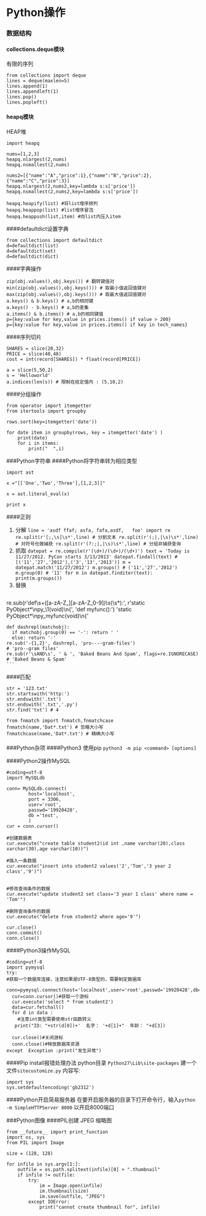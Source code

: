 Python操作
===

### 数据结构

#### collections.deque模块
有限的序列
```
from collections import deque
lines = deque(maxlen=5)
lines.append(1)
lines.appendleft(1)
lines.pop()
lines.popleft()
```

#### heapq模块
HEAP堆
```
import heapq

nums=[1,2,3]
heapq.nlargest(2,nums)
heapq.nsmallest(2,nums)

nums2=[{"name":"A","price":1},{"name":"B","price":2},{"name":"C","price":3}]
heapq.nlargest(2,nums2,key=lambda s:s['price'])
heapq.nsmallest(2,nums2,key=lambda s:s['price'])

heapq.heapify(list) #将list增序排列
heapq.heappop(list) #list增序冒泡
heapq.heappush(list,item) #向list内压入item
```
####defaultdict设置字典
```
from collections import defaultdict
d=defaultdict(list)
d=defaultdict(set)
d=defaultdict(dict)
```
####字典操作
```
zip(obj.values(),obj.keys()) # 翻转键值对
min(zip(obj.values(),obj.keys())) # 取最小值返回值键对
max(zip(obj.values(),obj.keys())) # 取最大值返回值键对
a.keys() & b.keys() # a,b的相同键
a.keys() - b.keys() # a,b的差集
a.items() & b.items() # a,b的相同键值
p={key:value for key,value in prices.items() if value > 200}
p={key:value for key,value in prices.items() if key in tech_names}
```
####序列切片
```
SHARES = slice(20,32)
PRICE = slice(40,48)
cost = int(record[SHARES]) * float(record[PRICE])

a = slice(5,50,2)
s = 'Helloworld'
a.indices(len(s)) # 限制在给定值内 : (5,10,2)
```

####分组操作
```
from operator import itemgetter
from itertools import groupby

rows.sort(key=itemgetter('date'))

for date item in groupby(rows, key = itemgetter('date') )
	print(date)
	for i in items:
		print("  ",i)
```
###Python字符串
####Python将字符串转为相应类型

	import ast

	x ="[['One','Two','Three'],[1,2,3]]"

	x = ast.literal_eval(x)

	print x

####正则

1. 分解
		```
		line = 'asdf ffaf; asfa, fafa,asdf,   foo'
		import re
		re.split(r'[;,\s]\s*',line) # 分割文本
		re.split(r'(;|,|\s)\s*',line) # 对符号也做捕获
		re.split(r'(?:;|,|\s)\s*',line) # 分组非捕获查询
		```
1. 抓取
		```
		datepat = re.compile(r'(\d+)/(\d+)/(\d+)')
		text = 'Today is 11/27/2012. PyCon starts 3/13/2013'
		datepat.findall(text) # [('11','27','2012'),('3','13','2013')]
		m = datepat.match('11/27/2012')
		m.groups() # ('11','27','2012')
		m.group(0) # '11'
		for m in datepat.finditer(text):
				print(m.groups())
		```
1. 替换
	```
re.sub(r'def\s+([a-zA-Z_][a-zA-Z_0-9]*)\s*\(\s*\):',
        r'static PyObject*\npy_\1(void)\n{',
        'def myfunc():')
'static PyObject*\npy_myfunc(void)\n{'

	def dashrepl(matchobj):
	  if matchobj.group(0) == '-': return ' '
	  else: return '-'
	re.sub('-{1,2}', dashrepl, 'pro----gram-files')
	# 'pro--gram files'
	re.sub(r'\sAND\s', ' & ', 'Baked Beans And Spam', flags=re.IGNORECASE)
	# 'Baked Beans & Spam'
	```

####匹配
```
str = '123.txt'
str.startswith('http:')
str.endswith('.txt')
str.endswith('.txt','.py')
str.find('txt') # 4

from fnmatch import fnmatch,fnmatchcase
fnmatch(name,'Dat*.txt') # 忽略大小写
fnmatchcase(name,'Dat*.txt') # 精确大小写
```

####

###Python杂项
####Python3 使用pip
`python3 -m pip <command> [options]`

####Python2操作MySQL

	#coding=utf-8
	import MySQLdb

	conn= MySQLdb.connect(
	        host='localhost',
	        port = 3306,
	        user='root',
	        passwd='19920428',
	        db ='test',
	        )
	cur = conn.cursor()

	#创建数据表
	cur.execute("create table student2(id int ,name varchar(20),class varchar(30),age varchar(10))")

	#插入一条数据
	cur.execute("insert into student2 values('2','Tom','3 year 2 class','9')")


	#修改查询条件的数据
	cur.execute("update student2 set class='3 year 1 class' where name = 'Tom'")

	#删除查询条件的数据
	cur.execute("delete from student2 where age='9'")

	cur.close()
	conn.commit()
	conn.close()

####Python3操作MySQL

	#coding=utf-8
	import pymysql
	try:
	#获取一个数据库连接，注意如果是UTF-8类型的，需要制定数据库
	  conn=pymysql.connect(host='localhost',user='root',passwd='19920428',db='test',port=3306)
	  cur=conn.cursor()#获取一个游标
	  cur.execute('select * from student2')
	  data=cur.fetchall()
	  for d in data :
	    #注意int类型需要使用str函数转义
	   print("ID: "+str(d[0])+'  名字： '+d[1]+"  年龄： "+d[3])

	  cur.close()#关闭游标
	  conn.close()#释放数据库资源
	except  Exception :print("发生异常")

####Pip install报错处理办法
python目录 `Python27\Lib\site-packages` 建一个文件`sitecustomize.py`
内容写:

	import sys
	sys.setdefaultencoding('gb2312')

####Python开启简易服务器
在要开启服务器的目录下打开命令行，输入`python -m SimpleHTTPServer 8000` 以开启8000端口

###Python图像
####PIL创建 JPEG 缩略图
```
from __future__ import print_function
import os, sys
from PIL import Image

size = (128, 128)

for infile in sys.argv[1:]:
    outfile = os.path.splitext(infile)[0] + ".thumbnail"
    if infile != outfile:
        try:
            im = Image.open(infile)
            im.thumbnail(size)
            im.save(outfile, "JPEG")
        except IOError:
            print("cannot create thumbnail for", infile)
```

<div id="quickLink">
  <ul>
  </ul>
</div>
<div id="backTop" data-toggle="tooltip" title="飞" ></div>
<script src="files/js/scrollTab.js"></script>
